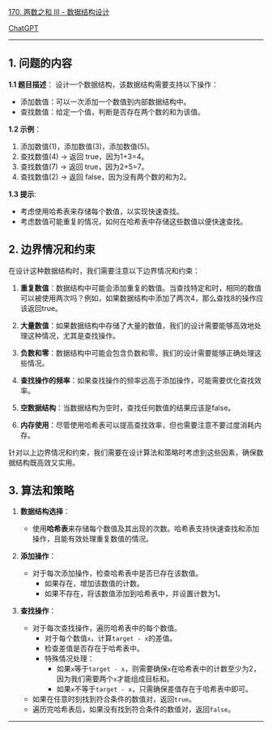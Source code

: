 [170. 两数之和 III - 数据结构设计](https://leetcode.cn/problems/two-sum-iii-data-structure-design)

[ChatGPT](https://chat.openai.com/g/g-GsMNEr76r-c-master)

---

## 1. 问题的内容
**1.1 题目描述**：
设计一个数据结构，该数据结构需要支持以下操作：
- 添加数值：可以一次添加一个数值到内部数据结构中。
- 查找数值：给定一个值，判断是否存在两个数的和为该值。

**1.2 示例**：
1. 添加数值(1)，添加数值(3)，添加数值(5)。
2. 查找数值(4) -> 返回 true，因为1+3=4。
3. 查找数值(7) -> 返回 true，因为2+5=7。
4. 查找数值(2) -> 返回 false，因为没有两个数的和为2。

**1.3 提示**:
- 考虑使用哈希表来存储每个数值，以实现快速查找。
- 考虑数值可能重复的情况，如何在哈希表中存储这些数值以便快速查找。

## 2. 边界情况和约束

在设计这种数据结构时，我们需要注意以下边界情况和约束：

1. **重复数值**：数据结构中可能会添加重复的数值。当查找特定和时，相同的数值可以被使用两次吗？例如，如果数据结构中添加了两次4，那么查找8的操作应该返回true。

2. **大量数值**：如果数据结构中存储了大量的数值，我们的设计需要能够高效地处理这种情况，尤其是查找操作。

3. **负数和零**：数据结构中可能会包含负数和零。我们的设计需要能够正确处理这些情况。

4. **查找操作的频率**：如果查找操作的频率远高于添加操作，可能需要优化查找效率。

5. **空数据结构**：当数据结构为空时，查找任何数值的结果应该是false。

6. **内存使用**：尽管使用哈希表可以提高查找效率，但也需要注意不要过度消耗内存。

针对以上边界情况和约束，我们需要在设计算法和策略时考虑到这些因素，确保数据结构既高效又实用。



## 3. 算法和策略

1. **数据结构选择**：
   - 使用**哈希表**来存储每个数值及其出现的次数。哈希表支持快速查找和添加操作，且能有效处理重复数值的情况。

2. **添加操作**：
   - 对于每次添加操作，检查哈希表中是否已存在该数值。
     - 如果存在，增加该数值的计数。
     - 如果不存在，将该数值添加到哈希表中，并设置计数为1。

3. **查找操作**：
   - 对于每次查找操作，遍历哈希表中的每个数值。
     - 对于每个数值`x`，计算`target - x`的差值。
     - 检查差值是否存在于哈希表中。
     - 特殊情况处理：
       - 如果`x`等于`target - x`，则需要确保`x`在哈希表中的计数至少为2，因为我们需要两个`x`才能组成目标和。
       - 如果`x`不等于`target - x`，只需确保差值存在于哈希表中即可。
   - 如果在任意时刻找到符合条件的数值对，返回`true`。
   - 遍历完哈希表后，如果没有找到符合条件的数值对，返回`false`。
---
